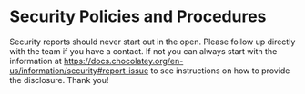 # Security Policies and Procedures

Security reports should never start out in the open. Please follow up directly
with the team if you have a contact. If not you can always start with the
information at https://docs.chocolatey.org/en-us/information/security#report-issue to see
instructions on how to provide the disclosure. Thank you!
